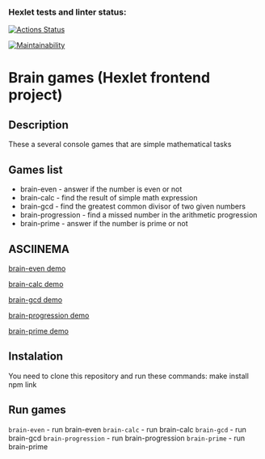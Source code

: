 ### Hexlet tests and linter status:
[![Actions Status](https://github.com/allburtseva/frontend-project-44/workflows/hexlet-check/badge.svg)](https://github.com/allburtseva/frontend-project-44/actions)

[![Maintainability](https://api.codeclimate.com/v1/badges/5268022f53e6d12a3aa7/maintainability)](https://codeclimate.com/github/allburtseva/frontend-project-44/maintainability)

# Brain games (Hexlet frontend project)
## Description
These a several console games that are simple mathematical tasks
## Games list
* brain-even - answer if the number is even or not
* brain-calc - find the result of simple math expression
* brain-gcd - find the greatest common divisor of two given numbers
* brain-progression - find a missed number in the arithmetic progression
* brain-prime - answer if the number is prime or not

## ASCIINEMA
[brain-even demo](https://asciinema.org/a/sNkZyxBLw7veYKuDCf5wAiMy9/ "brain-even")

[brain-calc demo](https://asciinema.org/a/3TvCcCE3TCZQzuAYM67KmAfag/ "brain-calc")

[brain-gcd demo](https://asciinema.org/a/zfoGifePWsxDx0syitK9vZswf/ "brain-gcd")

[brain-progression demo](https://asciinema.org/a/RKOqELYzec7gaEn50TxjDYcDH/ "brain-progression")

[brain-prime demo](https://asciinema.org/a/yn34TpRAjqh42F8koMZZBJR7p/ "brain-prime")

## Instalation
You need to clone this repository and run these commands:
  make install
  npm link
## Run games
`brain-even` - run brain-even
`brain-calc` - run brain-calc 
`brain-gcd` - run brain-gcd
`brain-progression` - run brain-progression
`brain-prime` - run brain-prime
